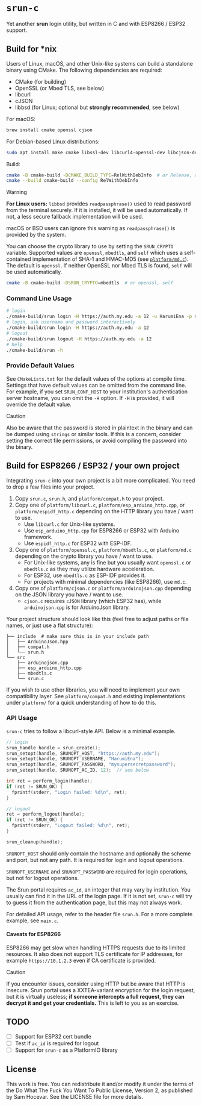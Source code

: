 # `srun-c`

Yet another **srun** login utility, but written in C and with ESP8266 / ESP32 support.

## Build for \*nix

Users of Linux, macOS, and other Unix-like systems can build a standalone binary using CMake. The following dependencies are required:

- CMake (for building)
- OpenSSL (or Mbed TLS, see below)
- libcurl
- cJSON
- libbsd (for Linux; optional but **strongly recommended**, see below)

For macOS:

```sh
brew install cmake openssl cjson
```

For Debian-based Linux distributions:

```sh
sudo apt install make cmake libssl-dev libcurl4-openssl-dev libcjson-dev libbsd-dev
```

Build:

```sh
cmake -B cmake-build -DCMAKE_BUILD_TYPE=RelWithDebInfo  # or Release, at your choice
cmake --build cmake-build --config RelWithDebInfo
```

> [!WARNING]
> **For Linux users:** `libbsd` provides `readpassphrase()` used to read password from the terminal securely. If it is installed, it will be used automatically. If not, a less secure fallback implementation will be used.
>
> macOS or BSD users can ignore this warning as `readpassphrase()` is provided by the system.

You can choose the crypto library to use by setting the `SRUN_CRYPTO` variable. Supported values are `openssl`, `mbedtls`, and `self` which uses a self-contained implementation of SHA-1 and HMAC-MD5 (see [`platform/md.c`](platform/md.c)). The default is `openssl`. If neither OpenSSL nor Mbed TLS is found, `self` will be used automatically.

```sh
cmake -B cmake-build -DSRUN_CRYPTO=mbedtls  # or openssl, self
```

### Command Line Usage

```sh
# login
./cmake-build/srun login -H https://auth.my.edu -a 12 -u HarumiEna -p mysupersecretpassword
# login, ask username and password interactively
./cmake-build/srun login -H https://auth.my.edu -a 12
# logout
./cmake-build/srun logout -H https://auth.my.edu -a 12
# help
./cmake-build/srun -h
```

### Provide Default Values

See `CMakeLists.txt` for the default values of the options at compile time. Settings that have default values can be omitted from the command line. For example, if you set `SRUN_CONF_HOST` to your institution's authentication server hostname, you can omit the `-H` option. If `-H` is provided, it will override the default value.

> [!CAUTION]
> Also be aware that the password is stored in plaintext in the binary and can be dumped using `strings` or similar tools. If this is a concern, consider setting the correct file permissions, or avoid compiling the password into the binary.

## Build for ESP8266 / ESP32 / your own project

Integrating `srun-c` into your own project is a bit more complicated. You need to drop a few files into your project.

1. Copy `srun.c`, `srun.h`, and `platform/compat.h` to your project.
2. Copy one of `platform/libcurl.c`, `platform/esp_arduino_http.cpp`, or `platform/espidf_http.c` depending on the HTTP library you have / want to use.
   - Use `libcurl.c` for Unix-like systems.
   - Use `esp_arduino_http.cpp` for ESP8266 or ESP32 with Arduino framework.
   - Use `espidf_http.c` for ESP32 with ESP-IDF.
3. Copy one of `platform/openssl.c`, `platform/mbedtls.c`, or `platform/md.c` depending on the crypto library you have / want to use.
    - For Unix-like systems, any is fine but you usually want `openssl.c` or `mbedtls.c` as they may utilize hardware acceleration.
    - For ESP32, use `mbedtls.c` as ESP-IDF provides it.
    - For projects with minimal dependencies (like ESP8266), use `md.c`.
4. Copy one of `platform/cjson.c` or `platform/arduinojson.cpp` depending on the JSON library you have / want to use.
    - `cjson.c` requires `cJSON` library (which ESP32 has), while `arduinojson.cpp` is for ArduinoJson library.

Your project structure should look like this (feel free to adjust paths or file names, or just use a flat structure):

```
├── include  # make sure this is in your include path
│   ├── ArduinoJson.hpp
│   ├── compat.h
│   └── srun.h
└── src
    ├── arduinojson.cpp
    ├── esp_arduino_http.cpp
    ├── mbedtls.c
    └── srun.c
```

If you wish to use other libraries, you will need to implement your own compatibility layer. See `platform/compat.h` and existing implementations under `platform/` for a quick understanding of how to do this.

### API Usage

`srun-c` tries to follow a libcurl-style API. Below is a minimal example.

```c
// login
srun_handle handle = srun_create();
srun_setopt(handle, SRUNOPT_HOST, "https://auth.my.edu");
srun_setopt(handle, SRUNOPT_USERNAME, "HarumiEna");
srun_setopt(handle, SRUNOPT_PASSWORD, "mysupersecretpassword");
srun_setopt(handle, SRUNOPT_AC_ID, 12);  // see below

int ret = perform_login(handle);
if (ret != SRUN_OK) {
  fprintf(stderr, "Login failed: %d\n", ret);
}

// logout
ret = perform_logout(handle);
if (ret != SRUN_OK) {
  fprintf(stderr, "Logout failed: %d\n", ret);
}

srun_cleanup(handle);
```

`SRUNOPT_HOST` should only contain the hostname and optionally the scheme and port, but not any path. It is required for login and logout operations.

`SRUNOPT_USERNAME` and `SRUNOPT_PASSWORD` are required for login operations, but not for logout operations.

The Srun portal requires `ac_id`, an integer that may vary by institution. You usually can find it in the URL of the login page. If it is not set, `srun-c` will try to guess it from the authentication page, but this may not always work.

For detailed API usage, refer to the header file `srun.h`. For a more complete example, see `main.c`.

#### Caveats for ESP8266

ESP8266 may get slow when handling HTTPS requests due to its limited resources. It also does not support TLS certificate for IP addresses, for example `https://10.1.2.3` even if CA certificate is provided.

> [!CAUTION]
> If you encounter issues, consider using HTTP but be aware that HTTP is insecure. Srun portal uses a XXTEA-variant encryption for the login request, but it is virtually useless; **if someone intercepts a full request, they can decrypt it and get your credentials.** This is left to you as an exercise.

## TODO

- [ ] Support for ESP32 cert bundle
- [ ] Test if `ac_id` is required for logout
- [ ] Support for `srun-c` as a PlatformIO library

## License

This work is free. You can redistribute it and/or modify it under the terms of the Do What The Fuck You Want To Public License, Version 2, as published by Sam Hocevar. See the LICENSE file for more details.
